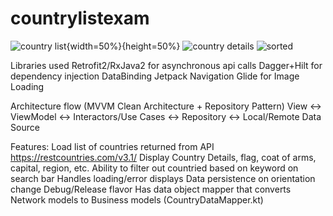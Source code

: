 # countrylistexam

![country list](https://user-images.githubusercontent.com/98274676/150689948-aea3879b-9f5b-459a-807e-7a9d4ec4070b.PNG){width=50%}{height=50%}
![country details](https://user-images.githubusercontent.com/98274676/150689956-21b71537-a396-4541-8b8e-d950b6c91025.PNG)
![sorted](https://user-images.githubusercontent.com/98274676/150689968-a6df2857-8663-4765-820b-32dfb70b0034.PNG)

Libraries used
Retrofit2/RxJava2 for asynchronous api calls
Dagger+Hilt for dependency injection
DataBinding
Jetpack Navigation
Glide for Image Loading

Architecture flow (MVVM Clean Architecture + Repository Pattern)
View <-> ViewModel <-> Interactors/Use Cases <-> Repository <-> Local/Remote Data Source

Features:
Load list of countries returned from API https://restcountries.com/v3.1/
Display Country Details, flag, coat of arms, capital, region, etc.
Ability to filter out countried based on keyword on search bar
Handles loading/error displays
Data persistence on orientation change
Debug/Release flavor
Has data object mapper that converts Network models to Business models (CountryDataMapper.kt)
